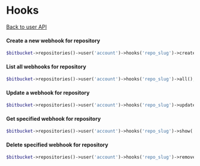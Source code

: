Hooks
=====
[Back to user API](../user.md)

#### Create a new webhook for repository
```php
$bitbucket->repositories()->user('account')->hooks('repo_slug')->create([{params}]);
```

#### List all webhooks for repository
```php
$bitbucket->repositories()->user('account')->hooks('repo_slug')->all();
```

#### Update a webhook for repository
```php
$bitbucket->repositories()->user('account')->hooks('repo_slug')->update([{params}]);
```

#### Get specified webhook for repository
```php
$bitbucket->repositories()->user('account')->hooks('repo_slug')->show('uid');
```

#### Delete specified webhook for repository
```php
$bitbucket->repositories()->user('account')->hooks('repo_slug')->remove('uid');
```
